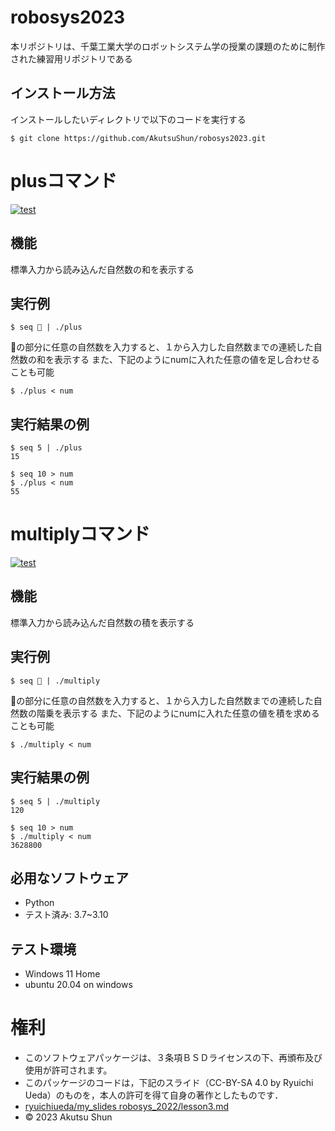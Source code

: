# robosys2023
本リポジトリは、千葉工業大学のロボットシステム学の授業の課題のために制作された練習用リポジトリである

## インストール方法
インストールしたいディレクトリで以下のコードを実行する
```
$ git clone https://github.com/AkutsuShun/robosys2023.git
```


# plusコマンド
[![test](https://github.com/AkutsuShun/robosys2023/actions/workflows/test.yml/badge.svg)](https://github.com/AkutsuShun/robosys2023/actions/workflows/test.yml)


## 機能
標準入力から読み込んだ自然数の和を表示する

## 実行例
```
$ seq 🔲 | ./plus
``` 
🔲の部分に任意の自然数を入力すると、１から入力した自然数までの連続した自然数の和を表示する
また、下記のようにnumに入れた任意の値を足し合わせることも可能
```
$ ./plus < num
```
## 実行結果の例
```
$ seq 5 | ./plus
15
``` 

```
$ seq 10 > num
$ ./plus < num
55
```

# multiplyコマンド
[![test](https://github.com/AkutsuShun/robosys2023/actions/workflows/test.yml/badge.svg)](https://github.com/AkutsuShun/robosys2023/actions/workflows/test.yml)

## 機能
標準入力から読み込んだ自然数の積を表示する

## 実行例
```
$ seq 🔲 | ./multiply
``` 
🔲の部分に任意の自然数を入力すると、１から入力した自然数までの連続した自然数の階乗を表示する
また、下記のようにnumに入れた任意の値を積を求めることも可能
```
$ ./multiply < num
```

## 実行結果の例
```
$ seq 5 | ./multiply
120
``` 
```
$ seq 10 > num
$ ./multiply < num
3628800
```

## 必用なソフトウェア
* Python
* テスト済み: 3.7~3.10

## テスト環境
* Windows 11 Home
* ubuntu 20.04 on windows

# 権利
* このソフトウェアパッケージは、３条項ＢＳＤライセンスの下、再頒布及び使用が許可されます。
* このパッケージのコードは，下記のスライド（CC-BY-SA 4.0 by Ryuichi Ueda）のものを，本人の許可を得て自身の著作としたものです．
* [ryuichiueda/my_slides robosys_2022/lesson3.md](https://ryuichiueda.github.io/my_slides/robosys_2022/lesson4.html#/)
* © 2023 Akutsu Shun
